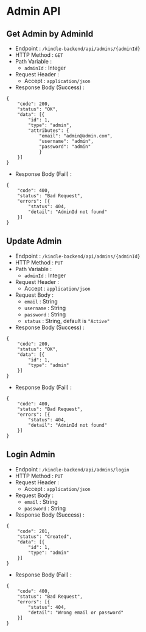 # Admin API

## Get Admin by AdminId
- Endpoint : `/kindle-backend/api/admins/{adminId}`
- HTTP Method : `GET`
- Path Variable :
	- `adminId` : Integer
- Request Header :
	- Accept : `application/json`
- Response Body (Success) :
```
{
	"code": 200,
	"status": "OK",
	"data": [{
		"id": 1,
		"type": "admin",
		"attributes": {
			"email": "admin@admin.com",
			"username": "admin",
			"password": "admin"
        	}
	}]
}
```
- Response Body (Fail) :
```
{
	"code": 400,
	"status": "Bad Request",
	"errors": [{
		"status": 404,
		"detail": "AdminId not found"
	}]
}
```

## Update Admin
- Endpoint : `/kindle-backend/api/admins/{adminId}`
- HTTP Method : `PUT`
- Path Variable :
	- `adminId` : Integer
- Request Header :
	- Accept : `application/json`
- Request Body :
    - `email` : String
    - `username` : String
    - `password` : String
    - `status` : String, default is `"Active"` 
- Response Body (Success) :
```
{
	"code": 200,
	"status": "OK",
	"data": [{
		"id": 1,
		"type": "admin"
	}]
}
```
- Response Body (Fail) :
```
{
	"code": 400,
	"status": "Bad Request",
	"errors": [{
		"status": 404,
		"detail": "AdminId not found"
	}]
}
```

## Login Admin
- Endpoint : `/kindle-backend/api/admins/login`
- HTTP Method : `PUT`
- Request Header :
	- Accept : `application/json`
- Request Body :
    - `email` : String
    - `password` : String
- Response Body (Success) :
```
{
	"code": 201,
	"status": "Created",
	"data": [{
		"id": 1,
		"type": "admin"
	}]
}
```
- Response Body (Fail) :
```
{
	"code": 400,
	"status": "Bad Request",
	"errors": [{
		"status": 404,
		"detail": "Wrong email or password"
	}]
}
